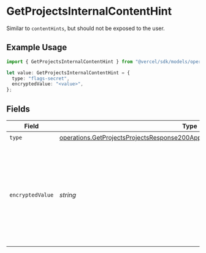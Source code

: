 # GetProjectsInternalContentHint

Similar to `contentHints`, but should not be exposed to the user.

## Example Usage

```typescript
import { GetProjectsInternalContentHint } from "@vercel/sdk/models/operations/getprojects.js";

let value: GetProjectsInternalContentHint = {
  type: "flags-secret",
  encryptedValue: "<value>",
};
```

## Fields

| Field                                                                                                                                                                                | Type                                                                                                                                                                                 | Required                                                                                                                                                                             | Description                                                                                                                                                                          |
| ------------------------------------------------------------------------------------------------------------------------------------------------------------------------------------ | ------------------------------------------------------------------------------------------------------------------------------------------------------------------------------------ | ------------------------------------------------------------------------------------------------------------------------------------------------------------------------------------ | ------------------------------------------------------------------------------------------------------------------------------------------------------------------------------------ |
| `type`                                                                                                                                                                               | [operations.GetProjectsProjectsResponse200ApplicationJSONResponseBodyProjectsType](../../models/operations/getprojectsprojectsresponse200applicationjsonresponsebodyprojectstype.md) | :heavy_check_mark:                                                                                                                                                                   | N/A                                                                                                                                                                                  |
| `encryptedValue`                                                                                                                                                                     | *string*                                                                                                                                                                             | :heavy_check_mark:                                                                                                                                                                   | Contains the `value` of the env variable, encrypted with a special key to make decryption possible in the subscriber Lambda.                                                         |